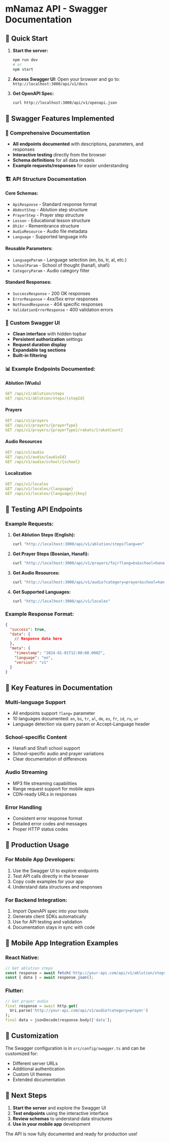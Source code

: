 # mNamaz API - Swagger Documentation

## 🚀 Quick Start

1. **Start the server:**
   ```bash
   npm run dev
   # or
   npm start
   ```

2. **Access Swagger UI:**
   Open your browser and go to: `http://localhost:3000/api/v1/docs`

3. **Get OpenAPI Spec:**
   ```bash
   curl http://localhost:3000/api/v1/openapi.json
   ```

## 📖 Swagger Features Implemented

### 🎯 **Comprehensive Documentation**
- **All endpoints documented** with descriptions, parameters, and responses
- **Interactive testing** directly from the browser
- **Schema definitions** for all data models
- **Example requests/responses** for easier understanding

### 🏗️ **API Structure Documentation**

#### **Core Schemas:**
- `ApiResponse` - Standard response format
- `AbdestStep` - Ablution step structure
- `PrayerStep` - Prayer step structure  
- `Lesson` - Educational lesson structure
- `Dhikr` - Remembrance structure
- `AudioResource` - Audio file metadata
- `Language` - Supported language info

#### **Reusable Parameters:**
- `LanguageParam` - Language selection (en, bs, tr, al, etc.)
- `SchoolParam` - School of thought (hanafi, shafi)
- `CategoryParam` - Audio category filter

#### **Standard Responses:**
- `SuccessResponse` - 200 OK responses
- `ErrorResponse` - 4xx/5xx error responses
- `NotFoundResponse` - 404 specific responses
- `ValidationErrorResponse` - 400 validation errors

### 🎨 **Custom Swagger UI**
- **Clean interface** with hidden topbar
- **Persistent authorization** settings
- **Request duration display**
- **Expandable tag sections**
- **Built-in filtering**

### 📊 **Example Endpoints Documented:**

#### **Ablution (Wudu)**
```yaml
GET /api/v1/ablution/steps
GET /api/v1/ablution/steps/{stepId}
```

#### **Prayers**
```yaml
GET /api/v1/prayers
GET /api/v1/prayers/{prayerType}
GET /api/v1/prayers/{prayerType}/rakats/{rakatCount}
```

#### **Audio Resources**
```yaml
GET /api/v1/audio
GET /api/v1/audio/{audioId}
GET /api/v1/audio/school/{school}
```

#### **Localization**
```yaml
GET /api/v1/locales
GET /api/v1/locales/{language}
GET /api/v1/locales/{language}/{key}
```

## 🔧 **Testing API Endpoints**

### **Example Requests:**

1. **Get Ablution Steps (English):**
   ```bash
   curl "http://localhost:3000/api/v1/ablution/steps?lang=en"
   ```

2. **Get Prayer Steps (Bosnian, Hanafi):**
   ```bash
   curl "http://localhost:3000/api/v1/prayers/fajr?lang=bs&school=hanafi"
   ```

3. **Get Audio Resources:**
   ```bash
   curl "http://localhost:3000/api/v1/audio?category=prayer&school=hanafi"
   ```

4. **Get Supported Languages:**
   ```bash
   curl "http://localhost:3000/api/v1/locales"
   ```

### **Example Response Format:**
```json
{
  "success": true,
  "data": {
    // Response data here
  },
  "meta": {
    "timestamp": "2024-01-01T12:00:00.000Z",
    "language": "en",
    "version": "v1"
  }
}
```

## 🌟 **Key Features in Documentation**

### **Multi-language Support**
- All endpoints support `?lang=` parameter
- 10 languages documented: `en`, `bs`, `tr`, `al`, `de`, `es`, `fr`, `id`, `ru`, `ur`
- Language detection via query param or Accept-Language header

### **School-specific Content**
- Hanafi and Shafi school support
- School-specific audio and prayer variations
- Clear documentation of differences

### **Audio Streaming**
- MP3 file streaming capabilities
- Range request support for mobile apps
- CDN-ready URLs in responses

### **Error Handling**
- Consistent error response format
- Detailed error codes and messages
- Proper HTTP status codes

## 🚀 **Production Usage**

### **For Mobile App Developers:**
1. Use the Swagger UI to explore endpoints
2. Test API calls directly in the browser
3. Copy code examples for your app
4. Understand data structures and responses

### **For Backend Integration:**
1. Import OpenAPI spec into your tools
2. Generate client SDKs automatically
3. Use for API testing and validation
4. Documentation stays in sync with code

## 📱 **Mobile App Integration Examples**

### **React Native:**
```javascript
// Get ablution steps
const response = await fetch('http://your-api.com/api/v1/ablution/steps?lang=en');
const { data } = await response.json();
```

### **Flutter:**
```dart
// Get prayer audio
final response = await http.get(
  Uri.parse('http://your-api.com/api/v1/audio?category=prayer')
);
final data = jsonDecode(response.body)['data'];
```

## 🔧 **Customization**

The Swagger configuration is in `src/config/swagger.ts` and can be customized for:
- Different server URLs
- Additional authentication
- Custom UI themes
- Extended documentation

## 🎯 **Next Steps**

1. **Start the server** and explore the Swagger UI
2. **Test endpoints** using the interactive interface
3. **Review schemas** to understand data structures
4. **Use in your mobile app** development

The API is now fully documented and ready for production use!